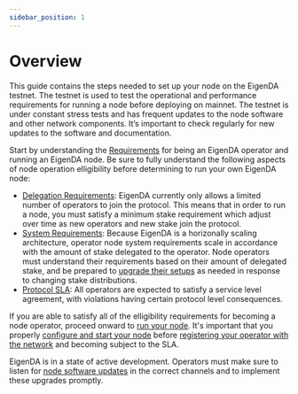 ```yaml
---
sidebar_position: 1
---
```

# Overview

This guide contains the steps needed to set up your node on the EigenDA testnet.
The testnet is used to test the operational and performance requirements for
running a node before deploying on mainnet. The testnet is under constant stress
tests and has frequent updates to the node software and other network
components. It’s important to check regularly for new updates to the software
and documentation.

Start by understanding the [Requirements](./requirements/system-requirements/) for being an EigenDA operator and running an EigenDA node. Be sure to fully understand the following aspects of node operation elligibility before determining to run your own EigenDA node: 
- [Delegation Requirements](./requirements/delegation-requirements/): EigenDA currently only allows a limited number of operators to join the protocol. This means that in order to run a node, you must satisfy a minimum stake requirement which adjust over time as new operators and new stake join the protocol.
- [System Requirements](./requirements/system-requirements/): Because EigenDA is a horizonally scaling architecture, operator node system requirements scale in accordance with the amount of stake delegated to the operator. Node operators must understand their requirements based on their amount of delegated stake, and be prepared to [upgrade their setups](./upgrades/system-upgrades/) as needed in response to changing stake distributions.
- [Protocol SLA](./requirements/protocol-SLA/): All operators are expected to satisfy a service level agreement, with violations having certain protocol level consequences. 

If you are able to satisfy all of the elligibility requirements for becoming a node operator, proceed onward to [run your node](./run-a-node/run-with-docker/). It's important that you properly [configure and start your node](./run-a-node/run-with-docker/) before [registering your operator with the network](./run-a-node/registration/) and becoming subject to the SLA. 

EigenDA is in a state of active development. Operators must make sure to listen for [node software updates](./upgrades/software-upgrades/) in the correct channels and to implement these upgrades promptly.

